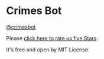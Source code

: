# Crimes Bot

[@crimesbot](https://telegram.me/crimesbot)

Please [click here to rate us five Stars](https://telegram.me/storebot?start=crimesbot).

It's free and open by MIT License.